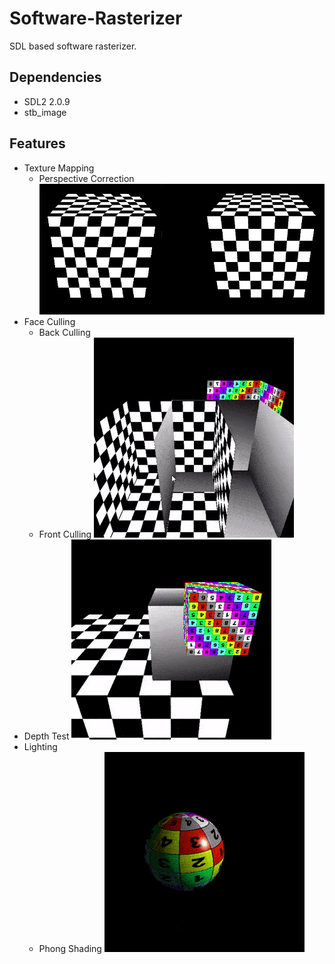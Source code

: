 # Software-Rasterizer
SDL based software rasterizer.

## Dependencies
* SDL2 2.0.9
* stb_image

## Features
* Texture Mapping
  * Perspective Correction
    ![Alt perspective correction](gallery/perspective-correction.jpg)
* Face Culling
  * Back Culling
  * Front Culling
    ![Alt front-face culling](gallery/front-face-culling.gif)
* Depth Test
  ![Alt depth test](gallery/depth-test.gif)
* Lighting
  * Phong Shading
    ![Alt phong shading](gallery/phong-shading.gif)
